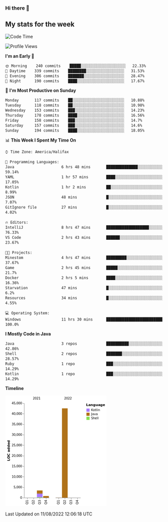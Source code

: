 ### Hi there 👋

## My stats for the week
<!--START_SECTION:waka-->
![Code Time](http://img.shields.io/badge/Code%20Time-370%20hrs%205%20mins-blue)

![Profile Views](http://img.shields.io/badge/Profile%20Views-0-blue)

**I'm an Early 🐤** 

```text
🌞 Morning    240 commits    █████░░░░░░░░░░░░░░░░░░░░   22.33% 
🌆 Daytime    339 commits    ████████░░░░░░░░░░░░░░░░░   31.53% 
🌃 Evening    306 commits    ███████░░░░░░░░░░░░░░░░░░   28.47% 
🌙 Night      190 commits    ████░░░░░░░░░░░░░░░░░░░░░   17.67%

```
📅 **I'm Most Productive on Sunday** 

```text
Monday       117 commits    ██░░░░░░░░░░░░░░░░░░░░░░░   10.88% 
Tuesday      118 commits    ██░░░░░░░░░░░░░░░░░░░░░░░   10.98% 
Wednesday    153 commits    ███░░░░░░░░░░░░░░░░░░░░░░   14.23% 
Thursday     178 commits    ████░░░░░░░░░░░░░░░░░░░░░   16.56% 
Friday       158 commits    ███░░░░░░░░░░░░░░░░░░░░░░   14.7% 
Saturday     157 commits    ███░░░░░░░░░░░░░░░░░░░░░░   14.6% 
Sunday       194 commits    ████░░░░░░░░░░░░░░░░░░░░░   18.05%

```


📊 **This Week I Spent My Time On** 

```text
⌚︎ Time Zone: America/Halifax

💬 Programming Languages: 
Java                     6 hrs 48 mins       ██████████████░░░░░░░░░░░   59.14% 
YAML                     1 hr 57 mins        ████░░░░░░░░░░░░░░░░░░░░░   17.05% 
Kotlin                   1 hr 2 mins         ██░░░░░░░░░░░░░░░░░░░░░░░   8.99% 
JSON                     48 mins             █░░░░░░░░░░░░░░░░░░░░░░░░   7.07% 
GitIgnore file           27 mins             █░░░░░░░░░░░░░░░░░░░░░░░░   4.02%

🔥 Editors: 
IntelliJ                 8 hrs 47 mins       ███████████████████░░░░░░   76.33% 
VS Code                  2 hrs 43 mins       ██████░░░░░░░░░░░░░░░░░░░   23.67%

🐱‍💻 Projects: 
Minestom                 4 hrs 47 mins       █████████░░░░░░░░░░░░░░░░   37.67% 
Game                     2 hrs 45 mins       █████░░░░░░░░░░░░░░░░░░░░   21.7% 
Docker                   2 hrs 5 mins        ████░░░░░░░░░░░░░░░░░░░░░   16.36% 
Starvation               47 mins             █░░░░░░░░░░░░░░░░░░░░░░░░   6.2% 
Resources                34 mins             █░░░░░░░░░░░░░░░░░░░░░░░░   4.55%

💻 Operating System: 
Windows                  11 hrs 30 mins      █████████████████████████   100.0%

```

**I Mostly Code in Java** 

```text
Java                     3 repos             ██████████░░░░░░░░░░░░░░░   42.86% 
Shell                    2 repos             ███████░░░░░░░░░░░░░░░░░░   28.57% 
Ruby                     1 repo              ███░░░░░░░░░░░░░░░░░░░░░░   14.29% 
Kotlin                   1 repo              ███░░░░░░░░░░░░░░░░░░░░░░   14.29%

```


**Timeline**

![Chart not found](https://raw.githubusercontent.com/lyndseyy/lyndseyy/main/charts/bar_graph.png) 


 Last Updated on 11/08/2022 12:06:18 UTC
<!--END_SECTION:waka-->